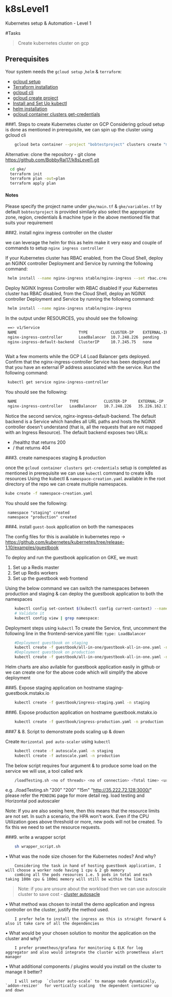 # k8sLevel1
Kubernetes setup &amp; Automation - Level 1

#Tasks
> Create kubernetes cluster on gcp

## Prerequisites
Your system needs the `gcloud setup` ,`helm` & `terraform`:
- [gcloud setup ](https://cloud.google.com/community/tutorials/getting-started-on-gcp-with-terraform)
- [Terraform installation](https://learn.hashicorp.com/terraform/getting-started/install.html)
- [gcloud cli](https://cloud.google.com/pubsub/docs/quickstart-cli)
- [gcloud create project](https://cloud.google.com/sdk/gcloud/reference/projects/create)
- [Install and Set Up kubectl](https://kubernetes.io/docs/tasks/tools/install-kubectl/)
- [helm installation](https://helm.sh/docs/using_helm/)
- [gcloud container clusters get-credentials](https://cloud.google.com/sdk/gcloud/reference/container/clusters/get-credentials)

###1. Steps to create Kubernetes cluster on GCP
Considering gcloud setup is done as mentioned in prerequisite, we can spin up the cluster using gcloud cli

```bash
    gcloud beta container --project "bobtestproject" clusters create "mstakx" --zone "asia-south1-c" --machine-type "custom-1-2048"  --disk-size "120" " --num-nodes "1" 
```

Alternative:
clone the repository - git clone https://github.com/BobbyRaj17/k8sLevel1.git
```bash
  cd gke/
  terraform init
  terraform plan -out=plan
  terraform apply plan
  ```
  
 #### Notes
 Please specify the project name under `gke/main.tf` & `gke/variables.tf` by default `bobtestproject` is provided
 similarly also select the appropriate zone, region, credentials & machine type in the above mentioned file that suits your requirement
 
 ###2.  install nginx ingress controller on the cluster
 
 we can leverage the helm for this as helm make it very easy and couple of commands to setup `nginx ingress controller` 
 
 If your Kubernetes cluster has RBAC enabled, from the Cloud Shell, deploy an NGINX controller Deployment and Service by running the following command:
 ```bash
  helm install --name nginx-ingress stable/nginx-ingress --set rbac.create=true --set controller.publishService.enabled=true
  ```
 
 Deploy NGINX Ingress Controller with RBAC disabled
 If your Kubernetes cluster has RBAC disabled, from the Cloud Shell, deploy an NGINX controller Deployment and Service by running the following command:
  ```bash
   helm install --name nginx-ingress stable/nginx-ingress
  ```

 In the output under RESOURCES, you should see the following:
 
 ``` bash
  ==> v1/Service
  NAME                           TYPE          CLUSTER-IP    EXTERNAL-IP  PORT(S)                     AGE
  nginx-ingress-controller       LoadBalancer  10.7.248.226  pending      80:30890/TCP,443:30258/TCP  1s
  nginx-ingress-default-backend  ClusterIP     10.7.245.75   none         80/TCP                      1s
  
 ```
 Wait a few moments while the GCP L4 Load Balancer gets deployed. Confirm that the nginx-ingress-controller Service has been deployed and that you have an external IP address associated with the service. Run the following command:
 
 ```bash
  kubectl get service nginx-ingress-controller
  ```
 
 You should see the following:
 
 ```bash
  NAME                       TYPE           CLUSTER-IP     EXTERNAL-IP      PORT(S)                      AGE
  nginx-ingress-controller   LoadBalancer   10.7.248.226   35.226.162.176   80:30890/TCP,443:30258/TCP   3m
  ```
  
 Notice the second service, nginx-ingress-default-backend. The default backend is a Service which handles all URL paths and hosts the NGINX controller doesn't understand (that is, all the requests that are not mapped with an Ingress Resource). The default backend exposes two URLs:
 
 * /healthz that returns 200
 * / that returns 404
 
###3. create namespaces staging & production
 
 once the `gcloud container clusters get-credentials` setup is completed as mentioned in prerequisite we can use `kubectl` command to create k8s resources
 Using the kubectl &  `namespace-creation.yaml` available in the root directory of the repo we can create multiple namespaces.
  ```bash
  kube create -f namespace-creation.yaml
  ```
 You should see the following:
  
 ```
  namespace "staging" created
  namespace "production" created
 ``` 
  
 ###4. install `guest-book` application on both the namespaces 
 
 The config files for this is available in kubernetes repo -> https://github.com/kubernetes/kubernetes/tree/release-1.10/examples/guestbook
 
 To deploy and run the guestbook application on GKE, we must:
 1. Set up a Redis master
 2. Set up Redis workers
 3. Set up the guestbook web frontend
 
 Using the below command we can switch the namespaces between production and staging & can deploy the guestbook application to both the namespaces
```bash
    kubectl config set-context $(kubectl config current-context) --namespace=<insert-namespace-name-here>
    # Validate it
    kubectl config view | grep namespace:
```
 Deployment steps using `kubectl`
 To create the Service, first, uncomment the following line in the frontend-service.yaml file:
 `type: LoadBalancer`
```bash
    #Deployment guestbook on staging
    kubectl create -f guestbook/all-in-one/guestbook-all-in-one.yaml -n staging
    #Deployment guestbook on production
    kubectl create -f guestbook/all-in-one/guestbook-all-in-one.yaml -n production
```
  Helm charts are also avilable for guestbook application easily in github or we can create one for the above code which will simplify the above deployment

###5. Expose staging application on hostname staging-guestbook.mstakx.io
```bash
    kubectl create -f guestbook/ingress-staging.yaml -n staging
```
 
###6. Expose production application on hostname guestbook.mstakx.io
```bash
    kubectl create -f guestbook/ingress-production.yaml -n production
```
 
###7 & 8. Script to demonstrate pods scaling up & down 

Create `Horizontal pod auto-scaler` using `kubectl`

```bash
    kubectl create -f autoscale.yaml -n staging
    kubectl create -f autoscale.yaml -n production
```

The below script requires four argument & to produce some load on the service we will use, a tool called wrk
```bash
    /loadTesting.sh <no of threads> <no of connection> <Total time> <url to test>
```

e.g. ./loadTesting.sh "200" "200" "15m" "http://35.222.72.128:3000/"
please refer the `PENDING` page for more detail reg. load testing and Horizontal pod autoscaler
 
Note: If you are also seeing <unknown> here, then this means that the resource limits are not set.
In such a scenario, the HPA won't work. Even if the CPU Utilization goes above threshold or more, new pods will not be created. To fix this we need to set the resource requests.

###9. write a wrapper script 
```bash
    sh wrapper_script.sh
```

• What was the node size chosen for the Kubernetes nodes? And why?

```text
    Considering the task in hand of hosting guestbook application, I will choose a worker node having 1 cpu & 2 gb memory
    combing all the pods resources i.e. 5 pods in total and each  taking 100m cpu & 100mi memory will still be within the limits
```
> Note: if you are unsure about the workload then we can use autoscale cluster to save cost - [cluster autosacle](https://cloud.google.com/kubernetes-engine/docs/concepts/cluster-autoscaler)

• What method was chosen to install the demo application and ingress controller on the cluster, justify the method used.

```text
    I prefer helm to install the ingress as this is straight forward & also it take care of all the dependencies
```

• What would be your chosen solution to monitor the application on the cluster and why?

```text
    I prefer prometheus/grafana for monitoring & ELK for log aggregator and also would integrate the cluster with prometheus alert manager
```

• What additional components / plugins would you install on the cluster to manage it better?

```text
    I will setup  `cluster auto-scale` to manage node dynamically, `addon-resizer`  for vertically scaling  the dependent container up and down
```